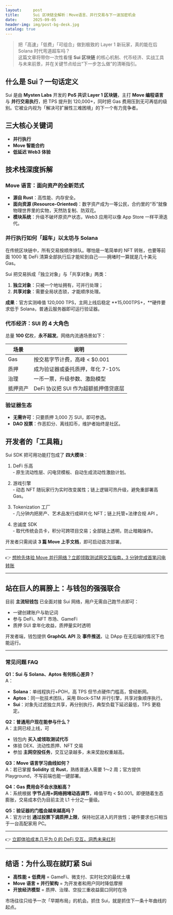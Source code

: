 ```yaml
---
layout:     post
title:      Sui 区块链全解析：Move语言、并行交易与下一波加密机会
date:       2025-09-05
header-img: img/post-bg-desk.jpg
catalog: true
---
```


> 把「高速」「低费」「可组合」做到极致的 Layer 1 新玩家，真的能在后 Solana 时代弯道超车吗？  
> 这篇文章将带你一次性看懂 **Sui 区块链** 的核心机制、代币经济、实战工具与未来前景，并在关键节点给出“下一步怎么做”的清晰指引。

## 什么是 Sui？一句话定义
Sui 是由 **Mysten Labs** 开发的 **PoS 共识 Layer 1 区块链**，主打 **Move 编程语言** 与 **并行交易执行**，把 TPS 提升到 120,000+，同时把 Gas 费用压到无可再低的级别。它被业内视为「解决可扩展性三难困境」的下一个有力竞争者。

## 三大核心关键词
- **并行执行**  
- **Move 智能合约**  
- **低延迟 Web3 体验**

## 技术栈深度拆解

### Move 语言：面向资产的全新范式
- **源自 Rust**：高性能、内存安全。  
- **面向资源 (Resource-Oriented)**：数字资产成为一等公民，合约里的“币”就像物理世界里的实物，天然防复制、防双花。  
- **模块系统**：升级不破坏原资产状态，Web3 应用可以像 App Store 一样平滑迭代。

### 并行执行如何「超车」以太坊与 Solana
在传统区块链中，所有交易按顺序排队。哪怕是一笔简单的 NFT 转账，也要等前面 1000 笔 DeFi 清算全部执行后才能轮到自己——拥堵时一算就是几十美元 Gas。

Sui 把交易拆成「独立对象」与「共享对象」两类：

1. **独立对象**：只被一个地址拥有，可并行处理；  
2. **共享对象**：需要全局状态锁，才能顺序处理。

**成果**：官方实测峰值 120,000 TPS，主网上线后稳定 **15,000TPS+，**硬件要求低于 Solana，普通云服务器即可运行验证器。

### 代币经济：SUI 的 4 大角色
总量 **100 亿**枚，**永不超发**。网络内流通场景如下：

| 场景     | 说明                                    |
|----------|-----------------------------------------|
| Gas      | 按交易字节计费，高峰 < $0.001           |
| 质押     | 成为验证器或委托质押，年化 7-10%        |
| 治理     | 一币一票，升级参数、激励模型            |
| 抵押资产 | DeFi 协议把 SUI 作为超额抵押借贷底层   |

### 验证器生态
- **无需许可**：只要质押 3,000 万 SUI，即可参选。  
- **DAO 投票**：作恶扣分、离线扣币，维护者始终是社区。

## 开发者的「工具箱」

Sui SDK 把可用功能打包成了 **四大模块**：

1. DeFi 乐高  
   ‑ 原生流动性层、闪电贷模板、自动生成流动性激励计划。  

2. 游戏引擎  
   ‑ 动态 NFT 随玩家行为实时改变属性；链上逻辑可热升级，避免重部署高 Gas。  

3. Tokenization 工厂  
   ‑ 几分钟内把房产、艺术品发行成碎片化 NFT；链上托管+法律合规 API 。  

4. 忠诚度 SDK  
   ‑ 取代传统会员卡，积分可跨项目交易；全部链上透明，防止暗箱操作。

开发者只需阅读 **3 篇 Move 上手文档**，即可启动首次部署。

---

👉 [想抢先体验 Move 并行网络？立即领取测试网交互指南，3 分钟完成首笔闪电转账](https://okxdog.com/)

---

## 站在巨人的肩膀上：与钱包的强强联合
目前 **主流轻钱包** 已全面对接 Sui 网络，用户无需自己跑节点即可：

- 一键创建账户与助记词  
- 参与 DeFi、NFT 市场、GameFi  
- 质押 SUI 拿年化收益，质押量实时透明

开发者端，钱包提供 **GraphQL API** 及 **事件推送**，让 DApp 在无后端的情况下也能运行。

---

### 常见问题 FAQ

**Q1：Sui 与 Solana、Aptos 有何核心差异？**  
A：  
- **Solana**：单线程执行+POH，高 TPS 但节点硬件门槛高，曾经断网。  
- **Aptos**：同一批技术团队，采用 Block-STM 并行引擎，共享对象顺序执行。  
- **Sui**：对象先过滤独立共享，再分别执行，典型负载下延迟最低，TPS 更稳定。

**Q2：普通用户现在能参与什么？**  
A：主网已经上线，可  
- 钱包内 **买入或领取测试代币**  
- 体验 DEX、流动性质押、NFT 交易  
- 参加 **主网空投任务**，交互记录越多，未来奖励权重越高。

**Q3：Move 语言学习曲线如何？**  
A：若已掌握 **Solidity** 或 **Rust**，熟练普通人需要 1～2 周；官方提供 Playground，不写前端也能一键部署。

**Q4：Gas 费用会不会水涨船高？**  
A：系统根据 **字节占用+网络拥堵动态调节**，峰值平均 < $0.001。即便随着生态膨胀，交易成本仍为目前主流 L1 十分之一量级。

**Q5：验证器的门槛会越来越高吗？**  
A：官方计划 **通过投票下调质押上限**，保持社区进入的开放性；硬件要求也只相当于一台高配家用 PC。

---

👉 [立即体验成本几乎为 0 的 DeFi 交互，洞悉未来红利](https://okxdog.com/)

---

## 结语：为什么现在就盯紧 Sui
- **高性能 + 低费用** = GameFi、微支付、实时社交的最优土壤  
- **Move 语言 + 并行架构** = 为开发者和用户同时降低摩擦  
- **开放经济模型** = 质押、治理、空投三重收益窗口同时在场

市场往往只给予一次「早期布局」的机会。抓住 Sui，就是抓住下一条十年曲线的起点。
